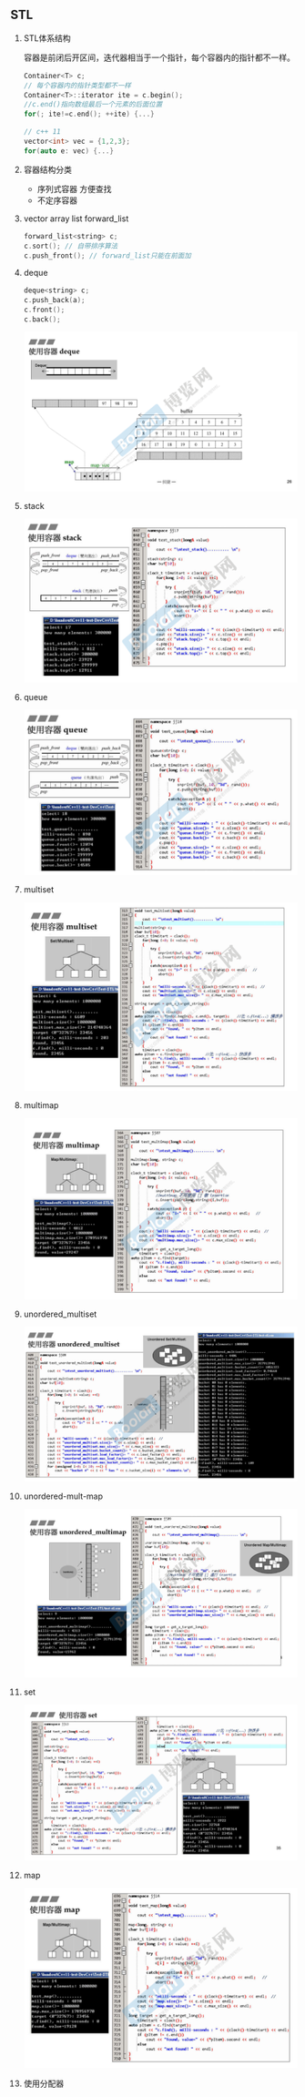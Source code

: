 ## STL

1. STL体系结构

   容器是前闭后开区间，迭代器相当于一个指针，每个容器内的指针都不一样。

   ```c++
   Container<T> c;
   // 每个容器内的指针类型都不一样
   Container<T>::iterator ite = c.begin();
   //c.end()指向数组最后一个元素的后面位置
   for(; ite!=c.end(); ++ite) {...}
   ```

   ```c++
   // c++ 11
   vector<int> vec = {1,2,3};
   for(auto e: vec) {...}
   ```

2. 容器结构分类

   + 序列式容器 方便查找
   + 不定序容器
   
3. vector array list forward_list

   ```c++
   forward_list<string> c;
   c.sort(); // 自带排序算法
   c.push_front(); // forward_list只能在前面加
   ```

4. deque

   ```c++
   deque<string> c;
   c.push_back(a);
   c.front();
   c.back();
   ```

   ![](../imag/deque.png)

5. stack

   ![](../imag/stack.png)

6. queue

   ![](../imag/queue.png)

7. multiset

   ![](../imag/mult-set.png)

8. multimap

   ![](../imag/mult-map.png)

9. unordered_multiset

   ![](../imag/unordered-mult-set.png)

10. unordered-mult-map

    ![](../imag/unordered-mult-map.png)

11. set

    ![](../imag/set.png)

12. map

    ![](../imag/map.png)

13. 使用分配器